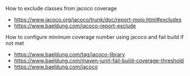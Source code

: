 How to exclude classes from jacoco coverage 
- https://www.jacoco.org/jacoco/trunk/doc/report-mojo.html#excludes
- https://www.baeldung.com/jacoco-report-exclude

How to configure minimum coverage number using jacoco and fail build if not met
- https://www.baeldung.com/tag/jacoco-library
- https://www.baeldung.com/maven-junit-fail-build-coverage-threshold
- https://www.baeldung.com/jacoco